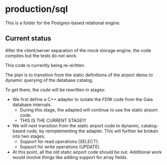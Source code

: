 # production/sql
This is a folder for the Postgres-based relational engine.

## Current status

After the client/server separation of the mock storage engine, the code compiles but the tests do not work.

This code is currently being re-written.

The plan is to transition from the static definitions of the airport demo to dynamic querying of the database catalog.

To get there, the code will be rewritten in stages:

* We first define a C++ adapter to isolate the FDW code from the Gaia database internals.
  * During this stage, the adapted will continue to use the static airport code.
  * THIS IS THE CURRENT STAGE!!!
* We will next transition from the static airport code to dynamic, catalog-based code, by reimplementing the adapter. This will further be broken into two stages:
  * Support for read operations (SELECT).
  * Support for write operations (UPDATE).
* At this point, all the old static airport code should be out. Additional work would involve things like adding support for array fields.
